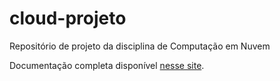 # cloud-projeto
Repositório de projeto da disciplina de Computação em Nuvem

Documentação completa disponível [nesse site](https://arthurolivieri.github.io/cloud-projeto/index2/).
